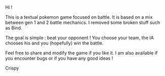 Hi !

This is a textual pokemon game focused on battle. It is based on a mix between gen 1 and 2 battle mechanics. I removed some broken stuff such as Bind.

The goal is simple : beat your opponent ! You choose your team, the IA chooses his and you (hopefully) win the battle. 

Feel free to share and modify the game if you like it. I am also available if you encounter bugs or if you have any good ideas !

Crispy
